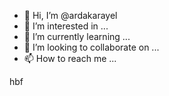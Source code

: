 - 👋 Hi, I’m @ardakarayel
- 👀 I’m interested in ...
- 🌱 I’m currently learning ...
- 💞️ I’m looking to collaborate on ...
- 📫 How to reach me ...

<!---
ardakarayel/ardakarayel is a ✨ special ✨ repository because its `README.md` (this file) appears on your GitHub profile.
You can click the Preview link to take a look at your changes.
--->
hbf
